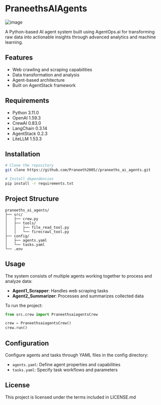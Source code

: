 # PraneethsAIAgents
![image](https://github.com/user-attachments/assets/14646bbe-80d1-48fd-8975-96521b6ab3e8)

A Python-based AI agent system built using AgentOps.ai for transforming raw data into actionable insights through advanced analytics and machine learning.

## Features

- Web crawling and scraping capabilities
- Data transformation and analysis
- Agent-based architecture
- Built on AgentStack framework

## Requirements

- Python 3.11.0
- OpenAI 1.59.3
- CrewAI 0.83.0
- LangChain 0.3.14
- AgentStack 0.2.3
- LiteLLM 1.53.3

## Installation

```bash
# Clone the repository
git clone https://github.com/Praneeth2005//praneeths_ai_agents.git

# Install dependencies
pip install -r requirements.txt
```

## Project Structure

```
praneeths_ai_agents/
├── src/
│   ├── crew.py
│   ├── tools/
│   │   ├── file_read_tool.py
│   │   └── firecrawl_tool.py
├── config/
│   ├── agents.yaml
│   └── tasks.yaml
└── .env
```

## Usage

The system consists of multiple agents working together to process and analyze data:

- **Agent1_Scrapper**: Handles web scraping tasks
- **Agent2_Summarizer**: Processes and summarizes collected data

To run the project:

```python
from src.crew import PraneethsaiagentsCrew

crew = PraneethsaiagentsCrew()
crew.run()
```

## Configuration

Configure agents and tasks through YAML files in the config directory:
- `agents.yaml`: Define agent properties and capabilities
- `tasks.yaml`: Specify task workflows and parameters

## License

This project is licensed under the terms included in LICENSE.md
